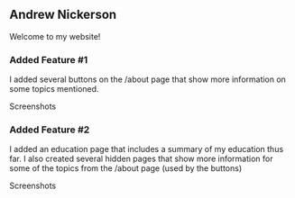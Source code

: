 ## Andrew Nickerson

Welcome to my website!

### Added Feature #1

I added several buttons on the /about page that show more information on some 
topics mentioned.

Screenshots

### Added Feature #2

I added an education page that includes a summary of my education thus far. I also created several
hidden pages that show more information for some of the topics from the /about page (used by the buttons)

Screenshots
